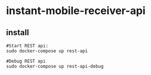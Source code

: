 # instant-mobile-receiver-api

## install



```
#Start REST api:
sudo docker-compose up rest-api

#Debug REST api
sudo docker-compose up rest-api-debug

